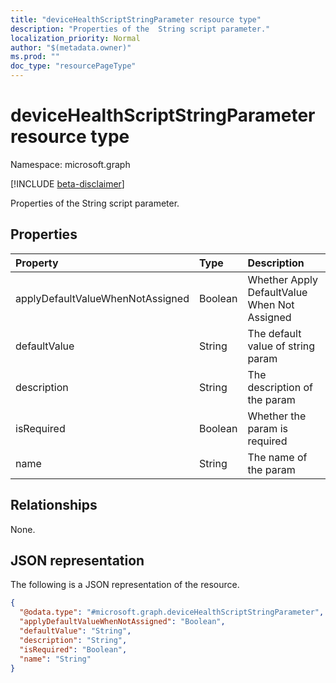```yaml
---
title: "deviceHealthScriptStringParameter resource type"
description: "Properties of the  String script parameter."
localization_priority: Normal
author: "$(metadata.owner)"
ms.prod: ""
doc_type: "resourcePageType"
---
```


# deviceHealthScriptStringParameter resource type

Namespace: microsoft.graph

[!INCLUDE [beta-disclaimer](../../includes/beta-disclaimer.md)]

Properties of the  String script parameter.

## Properties

| Property                         | Type    | Description                                  |
| :------------------------------- | :------ | :------------------------------------------- |
| applyDefaultValueWhenNotAssigned | Boolean | Whether Apply DefaultValue When Not Assigned |
| defaultValue                     | String  | The default value of string param            |
| description                      | String  | The description of the param                 |
| isRequired                       | Boolean | Whether the param is required                |
| name                             | String  | The name of the param                        |

## Relationships

None.

## JSON representation

The following is a JSON representation of the resource.

<!-- {
  "blockType": "resource",
  "@odata.type": "microsoft.graph.deviceHealthScriptStringParameter",
}
-->

```json
{
  "@odata.type": "#microsoft.graph.deviceHealthScriptStringParameter",
  "applyDefaultValueWhenNotAssigned": "Boolean",
  "defaultValue": "String",
  "description": "String",
  "isRequired": "Boolean",
  "name": "String"
}
```
